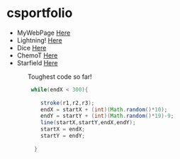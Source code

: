 # csportfolio
<ul>
<li> MyWebPage <a href="https://schlegelo.github.io/testPage/dogPage2/">Here<a/>
<li> Lightning! <a href="https://schlegelo.github.io/lightning2/">Here<a/>
<li> Dice <a href="https://schlegelo.github.io/dice3/">Here<a/>
<li> ChemoT <a href="https://schlegelo.github.io/chemotaxis4/">Here<a/>
<li> Starfield <a href="https://schlegelo.github.io/starfield5/">Here<a/>
<ul/>



Toughest code so far!
```Java
 while(endX < 300){
    
    stroke(r1,r2,r3);
    endX = startX + (int)(Math.random()*10);
    endY = startY + (int)(Math.random()*19)-9;
    line(startX,startY,endX,endY);
    startX = endX;
    startY = endY;
    
  }
  ```
